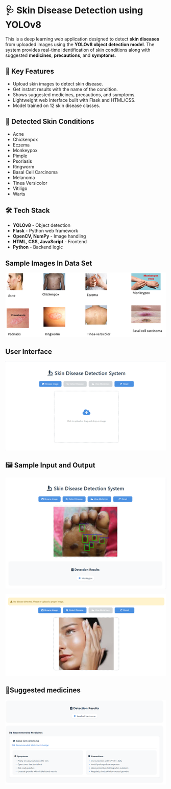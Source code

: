 # 🩺 Skin Disease Detection using YOLOv8

This is a deep learning web application designed to detect **skin diseases** from uploaded images using the **YOLOv8 object detection model**. The system provides real-time identification of skin conditions along with suggested **medicines**, **precautions**, and **symptoms**.

## 📌 Key Features

- Upload skin images to detect skin disease.
- Get instant results with the name of the condition.
- Shows suggested medicines, precautions, and symptoms.
- Lightweight web interface built with Flask and HTML/CSS.
- Model trained on 12 skin disease classes.

## 🧬 Detected Skin Conditions

- Acne  
- Chickenpox  
- Eczema  
- Monkeypox  
- Pimple  
- Psoriasis  
- Ringworm  
- Basal Cell Carcinoma  
- Melanoma  
- Tinea Versicolor  
- Vitiligo  
- Warts  

## 🛠️ Tech Stack

- **YOLOv8** - Object detection
- **Flask** - Python web framework
- **OpenCV, NumPy** - Image handling
- **HTML, CSS, JavaScript** - Frontend
- **Python** - Backend logic

## Sample Images In Data Set

![Data set Sample images](Images_Git/dataset.png)

## User Interface

![UI](Images_Git/UI.png)

## 🖼️ Sample Input and Output

![Input Image](Images_Git/SampleDet.png)

![Input Image 2](Images_Git/No_dis.png)

## 💊Suggested medicines

![Suggested medicines](Images_Git/image.png)
